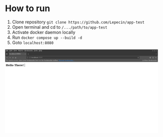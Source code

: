 # How to run

1. Clone repository `git clone https://github.com/Lepecin/app-test`
2. Open terminal and cd to `/.../path/to/app-test`
3. Activate docker daemon locally
4. Run `docker compose up --build -d`
5. Goto `localhost:8080`

![A browser tab showing a runnning instance of the app](screenshot.png "App screenshot")